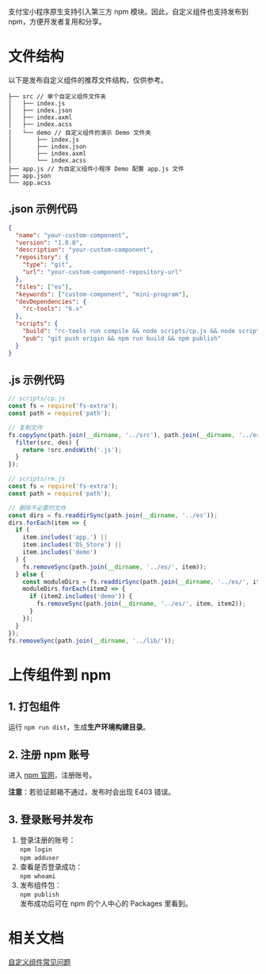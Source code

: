 支付宝小程序原生支持引入第三方 npm 模块。因此，自定义组件也支持发布到 npm，方便开发者复用和分享。

# 文件结构

以下是发布自定义组件的推荐文件结构，仅供参考。

```plain
├── src // 单个自定义组件文件夹
│   ├── index.js
│   ├── index.json
│   ├── index.axml
│   ├── index.acss
│   └── demo // 自定义组件的演示 Demo 文件夹
│       ├── index.js
│       ├── index.json
│       ├── index.axml
│       └── index.acss
├── app.js // 为自定义组件小程序 Demo 配置 app.js 文件
├── app.json
└── app.acss
```

## .json 示例代码

```json
{
  "name": "your-custom-component",
  "version": "1.0.0",
  "description": "your-custom-component",
  "repository": {
    "type": "git",
    "url": "your-custom-component-repository-url"
  },
  "files": ["es"],
  "keywords": ["custom-component", "mini-program"],
  "devDependencies": {
    "rc-tools": "6.x"
  },
  "scripts": {
    "build": "rc-tools run compile && node scripts/cp.js && node scripts/rm.js",
    "pub": "git push origin && npm run build && npm publish"
  }
}
```

## .js 示例代码

```javascript
// scripts/cp.js
const fs = require('fs-extra');
const path = require('path');

// 复制文件
fs.copySync(path.join(__dirname, '../src'), path.join(__dirname, '../es'), {
  filter(src, des) {
    return !src.endsWith('.js');
  }
});
```

```javascript
// scripts/rm.js
const fs = require('fs-extra');
const path = require('path');

// 删除不必要的文件
const dirs = fs.readdirSync(path.join(__dirname, '../es'));
dirs.forEach(item => {
  if (
    item.includes('app.') ||
    item.includes('DS_Store') ||
    item.includes('demo')
  ) {
    fs.removeSync(path.join(__dirname, '../es/', item));
  } else {
    const moduleDirs = fs.readdirSync(path.join(__dirname, '../es/', item));
    moduleDirs.forEach(item2 => {
      if (item2.includes('demo')) {
        fs.removeSync(path.join(__dirname, '../es/', item, item2));
      }
    });
  }
});
fs.removeSync(path.join(__dirname, '../lib/'));
```

# 上传组件到 npm

## 1. 打包组件

运行 `npm run dist`，生成**生产环境构建目录**。

## 2. 注册 npm 账号

进入 [npm 官网](https://www.npmjs.com/)，注册账号。

**注意**：若验证邮箱不通过，发布时会出现 E403 错误。

## 3. 登录账号并发布

<ol>
  <li>登录注册的账号：<br />
      <code>npm login</code><br />
      <code>npm adduser</code>
  </li>
  <li>查看是否登录成功：<br />
      <code>npm whoami</code>
  </li>
  <li>发布组件包：<br />
      <code>npm publish</code><br />
      发布成功后可在 npm 的个人中心的 Packages 里看到。
  </li>
</ol>

# 相关文档

[自定义组件常见问题](https://opendocs.alipay.com/mini/framework/auge4r)
